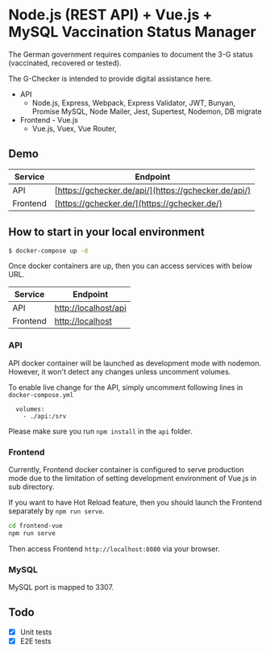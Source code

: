 # Node.js (REST API) + Vue.js + MySQL Vaccination Status Manager

The German government requires companies to document the 3-G status (vaccinated, recovered or tested).

The G-Checker is intended to provide digital assistance here.

- API
  - Node.js, Express, Webpack, Express Validator, JWT, Bunyan, Promise MySQL, Node Mailer, Jest, Supertest, Nodemon, DB
    migrate
- Frontend - Vue.js
  - Vue.js, Vuex, Vue Router,

## Demo

| Service            | Endpoint                                                                                                 |
| ------------------ | -------------------------------------------------------------------------------------------------------- |
| API                | [https://gchecker.de/api/](https://gchecker.de/api/)                     |
| Frontend  | [https://gchecker.de/](https://gchecker.de/) |

## How to start in your local environment

```bash
$ docker-compose up -d
```

Once docker containers are up, then you can access services with below URL.

| Service            | Endpoint                                                         |
| ------------------ | ---------------------------------------------------------------- |
| API                | [http://localhost/api](http://localhost/api)                     |
| Frontend  | [http://localhost](http://localhost/ )|



### API

API docker container will be launched as development mode with nodemon. However, it won't detect any changes unless
uncomment volumes.

To enable live change for the API, simply uncomment following lines in `docker-compose.yml`

```text
  volumes:
    - ./api:/srv
```

Please make sure you run `npm install` in the `api` folder.

### Frontend

Currently, Frontend docker container is configured to serve production mode due to the
limitation of setting development environment of Vue.js in sub directory.

If you want to have Hot Reload feature, then you should launch the Frontend separately by `npm run serve`.

```bash
cd frontend-vue
npm run serve
```

Then access Frontend  `http://localhost:8080` via your browser.

### MySQL

MySQL port is mapped to 3307.


## Todo

- [x] Unit tests
- [x] E2E tests
